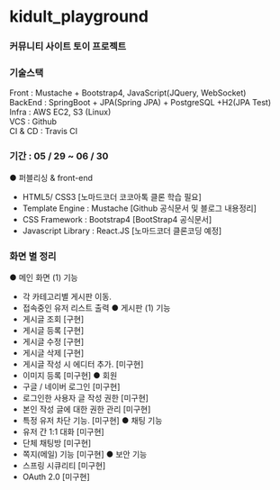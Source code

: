 # kidult_playground
### 커뮤니티 사이트 토이 프로젝트
### 기술스택 
  Front : Mustache +  Bootstrap4, JavaScript(JQuery, WebSocket)   
  BackEnd :  SpringBoot + JPA(Spring JPA) + PostgreSQL +H2(JPA Test)   
  Infra : AWS EC2, S3 (Linux)   
  VCS : Github   
  CI & CD : Travis CI    
### 기간 : 05 / 29 ~ 06 / 30
 ● 퍼블리싱 & front-end
   - HTML5/ CSS3 [노마드코더 코코아톡 클론 학습 필요]
   - Template Engine : Mustache [Github 공식문서 및 블로그 내용정리]
   - CSS Framework : Bootstrap4 [BootStrap4 공식문서]
   - Javascript Library : React.JS [노마드코더 클론코딩 예정]
### 화면 별 정리 
 ● 메인 화면
  (1) 기능
   - 각 카테고리별 게시판 이동.
   - 접속중인 유저 리스트 출력
 ● 게시판
  (1) 기능
   - 게시글 조회 [구현]
   - 게시글 등록 [구현]
   - 게시글 수정 [구현]
   - 게시글 삭제 [구현]
   - 게시글 작성 시 에디터 추가. [미구현]
   - 이미지 등록 [미구현]
 ● 회원
   - 구글 / 네이버 로그인 [미구현]
   - 로그인한 사용자 글 작성 권한 [미구현]
   - 본인 작성 글에 대한 권한 관리 [미구현]
   - 특정 유저 차단 기능. [미구현]
 ● 채팅 기능
   - 유저 간 1:1 대화 [미구현]
   - 단체 채팅방 [미구현]
   - 쪽지(메일) 기능 [미구현]
 ● 보안 기능
   - 스프링 시큐리티 [미구현]
   - OAuth 2.0 [미구현]

